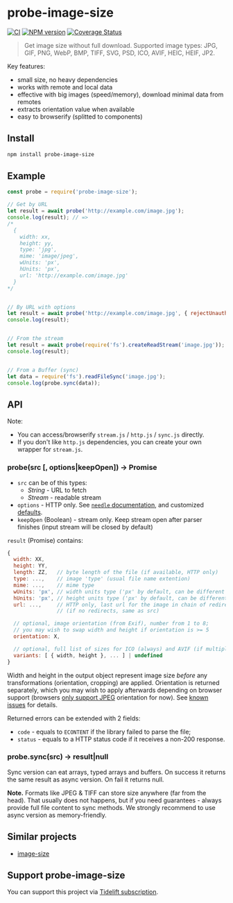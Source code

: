 probe-image-size
================

[![CI](https://github.com/nodeca/probe-image-size/workflows/CI/badge.svg?branch=master)](https://github.com/nodeca/probe-image-size/actions)
[![NPM version](https://img.shields.io/npm/v/probe-image-size.svg?style=flat)](https://www.npmjs.org/package/probe-image-size)
[![Coverage Status](https://coveralls.io/repos/github/nodeca/probe-image-size/badge.svg?branch=master)](https://coveralls.io/github/nodeca/probe-image-size?branch=master)

> Get image size without full download. Supported image types:
> JPG, GIF, PNG, WebP, BMP, TIFF, SVG, PSD, ICO, AVIF, HEIC, HEIF, JP2.

Key features:

- small size, no heavy dependencies
- works with remote and local data
- effective with big images (speed/memory), download minimal data from remotes
- extracts orientation value when available
- easy to browserify (splitted to components)


Install
-------

```bash
npm install probe-image-size
```

Example
-------

```js
const probe = require('probe-image-size');

// Get by URL
let result = await probe('http://example.com/image.jpg');
console.log(result); // =>
/*
  {
    width: xx,
    height: yy,
    type: 'jpg',
    mime: 'image/jpeg',
    wUnits: 'px',
    hUnits: 'px',
    url: 'http://example.com/image.jpg'
  }
*/


// By URL with options
let result = await probe('http://example.com/image.jpg', { rejectUnauthorized: false });
console.log(result);


// From the stream
let result = await probe(require('fs').createReadStream('image.jpg'));
console.log(result);


// From a Buffer (sync)
let data = require('fs').readFileSync('image.jpg');
console.log(probe.sync(data));
```


API
---

Note:

- You can access/browserify `stream.js` / `http.js` / `sync.js` directly.
- If you don't like `http.js` dependencies, you can create your own wrapper
  for `stream.js`.

### probe(src [, options|keepOpen]) -> Promise

- `src` can be of this types:
  - _String_ - URL to fetch
  - _Stream_ - readable stream
- `options` - HTTP only. See [`needle` documentation](https://github.com/tomas/needle#request-options), and customized [defaults](https://github.com/nodeca/probe-image-size/blob/master/http.js#L13).
- `keepOpen` (Boolean) - stream only. Keep stream open after parser finishes
  (input stream will be closed by default)

`result` (Promise) contains:

```js
{
  width: XX,
  height: YY,
  length: ZZ,   // byte length of the file (if available, HTTP only)
  type: ...,    // image 'type' (usual file name extention)
  mime: ...,    // mime type
  wUnits: 'px', // width units type ('px' by default, can be different for SVG)
  hUnits: 'px', // height units type ('px' by default, can be different for SVG)
  url: ...,     // HTTP only, last url for the image in chain of redirects
                // (if no redirects, same as src)

  // optional, image orientation (from Exif), number from 1 to 8;
  // you may wish to swap width and height if orientation is >= 5
  orientation: X,

  // optional, full list of sizes for ICO (always) and AVIF (if multiple images)
  variants: [ { width, height }, ... ] | undefined
}
```

Width and height in the output object represent image size *before* any transformations
(orientation, cropping) are applied. Orientation is returned separately, which you may
wish to apply afterwards depending on browser support (browsers
[only support JPEG](https://zpl.fi/exif-orientation-in-different-formats/) orientation for now).
See [known issues](known_issues.md) for details.

Returned errors can be extended with 2 fields:

- `code` - equals to `ECONTENT` if the library failed to parse the file;
- `status` - equals to a HTTP status code if it receives a non-200 response.


### probe.sync(src) -> result|null

Sync version can eat arrays, typed arrays and buffers. On success it returns
the same result as async version. On fail it returns null.

__Note.__ Formats like JPEG & TIFF can store size anywhere (far from the head).
That usually does not happens, but if you need guarantees - always provide full
file content to sync methods. We strongly recommend to use async version
as memory-friendly.


Similar projects
----------------

- [image-size](https://github.com/netroy/image-size)


Support probe-image-size
------------------------

You can support this project via [Tidelift subscription](https://tidelift.com/subscription/pkg/npm-probe-image-size?utm_source=npm-probe-image-size&utm_medium=referral&utm_campaign=readme).
